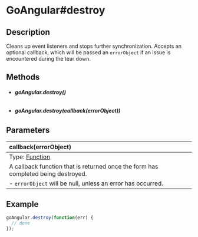 # GoAngular#destroy

## Description

Cleans up event listeners and stops further synchronization.  Accepts an optional callback, which will be passed an `errorObject` if an issue is encountered during the tear down.

## Methods

- ###### **goAngular.destroy()**
- ###### **goAngular.destroy(callback(errorObject))**

## Parameters

| callback(errorObject) |
|:---|
| Type: [Function](https://developer.mozilla.org/en-US/docs/Web/JavaScript/Reference/Global_Objects/Function) |
| A callback function that is returned once the form has completed being destroyed. |
| - `errorObject` will be null, unless an error has occurred. |

## Example
```js
goAngular.destroy(function(err) {
  // done
});
```
